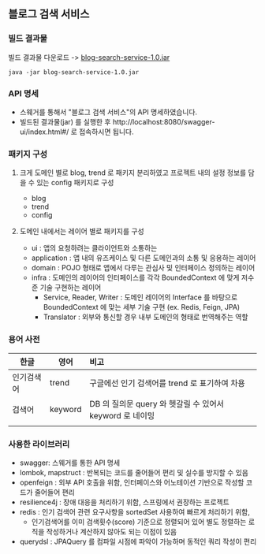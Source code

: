 ## 블로그 검색 서비스

### 빌드 결과물


빌드 결과물 다운로드 -> [blog-search-service-1.0.jar](https://github.com/user-name-is-dorie/blog-search-service/raw/master/blog-search-service-1.0.jar)

```Shell
java -jar blog-search-service-1.0.jar 
```

### API 명세

- 스웨거를 통해서 "블로그 검색 서비스"의 API 명세하였습니다.
- 빌드된 결과물(jar) 를 실행한 후 http://localhost:8080/swagger-ui/index.html#/ 로 접속하시면 됩니다.

### 패키지 구성

1. 크게 도메인 별로 blog, trend 로 패키지 분리하였고 프로젝트 내의 설정 정보를 담을 수 있는 config 패키지로 구성
   - blog
   - trend
   - config

2. 도메인 내에서는 레이어 별로 패키지를 구성
   - ui : 앱의 요청하려는 클라이언트와 소통하는 
   - application : 앱 내의 유즈케이스 및 다른 도메인과의 소통 및 응용하는 레이어
   - domain : POJO 형태로 앱에서 다루는 관심사 및 인터페이스 정의하는 레이어
   - infra : 도메인의 레이어의 인터페이스를 각각 BoundedContext 에 맞게 저수준 기술 구현하는 레이어
      - Service, Reader, Writer : 도메인 레이어의 Interface 를 바탕으로 BoundedContext 에 맞는 세부 기술 구현 (ex. Redis, Feign, JPA)  
      - Translator : 외부와 통신할 경우 내부 도메인의 형태로 번역해주는 역할

### 용어 사전

| 한글    | 영어      | 비고                                       |
|-------|---------|:-----------------------------------------|
| 인기검색어 | trend   | 구글에선 인기 검색어를 trend 로 표기하여 차용             |
| 검색어   | keyword | DB 의 질의문 query 와 헷갈릴 수 있어서 keyword 로 네이밍 |
|       |         |                                          |

### 사용한 라이브러리

- swagger: 스웨거를 통한 API 명세
- lombok, mapstruct : 반복되는 코드를 줄어들어 편리 및 실수를 방지할 수 있음
- openfeign : 외부 API 호출을 위함, 인터페이스와 어노테이션 기반으로 작성할 코드가 줄어들어 편리
- resilience4j : 장애 대응을 처리하기 위함, 스프링에서 권장하는 프로젝트
- redis : 인기 검색어 관련 요구사항을 sortedSet 사용하여 빠르게 처리하기 위함,
   - 인기검색어를 이미 검색횟수(score) 기준으로 정렬되어 있어 별도 정렬하는 로직을 작성하거나 계산하지 않아도 되는 이점이 있음
- querydsl : JPAQuery 를 컴파일 시점에 파악이 가능하며 동적인 쿼리 작성이 편리

